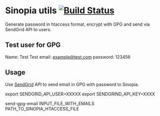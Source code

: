 # Sinopia utils [![Build Status](https://travis-ci.org/abtris/send-gpg-email.svg)](https://travis-ci.org/abtris/send-gpg-email)

Generate password in htaccess format, encrypt with GPG and send via SendGrid API to users.


## Test user for GPG

Name: Test Test
email: example@test.com
password: 123456

## Usage

Use [SendGrid](https://sendgrid.com/docs/Code_Examples/nodejs.html) API to send email in GPG with password to Sinopia.

  export SENDGRID_API_USER=XXXXX
  export SENDGRIND_API_KEY=XXXX

  send-gpg-email INPUT_FILE_WITH_EMAILS PATH_TO_SINOPIA_HTACCESS_FILE
